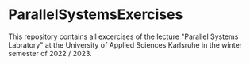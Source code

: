 # ParallelSystemsExercises
This repository contains all excercises of the lecture "Parallel Systems Labratory" at the University of Applied Sciences Karlsruhe in the winter semester of 2022 / 2023.

